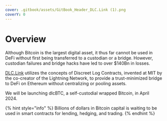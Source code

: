 ```yaml
---
cover: .gitbook/assets/GitBook_Header_DLC.Link (1).png
coverY: 0
---
```


# Overview

Although Bitcoin is the largest digital asset, it thus far cannot be used in DeFi without first being transferred to a custodian or a bridge. However, custodian failures and bridge hacks have led to over $140Bn in losses.

[DLC.Link](http://dlc.link/) utilizes the concepts of Discreet Log Contracts, invented at MIT by the co-creator of the Lightning Network, to provide a trust-minimized bridge to DeFi on Ethereum without centralizing or pooling assets.&#x20;

We will be launching dlcBTC, a self-custodial wrapped Bitcoin, in April 2024.

{% hint style="info" %}
Billions of dollars in Bitcoin capital is waiting to be used in smart contracts for lending, hedging, and trading.
{% endhint %}

